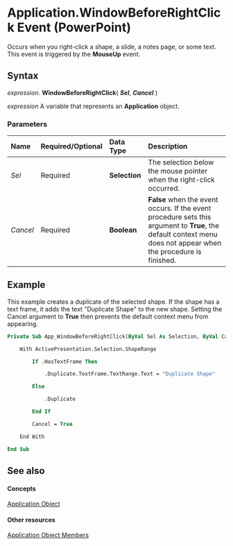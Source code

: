 
# Application.WindowBeforeRightClick Event (PowerPoint)

Occurs when you right-click a shape, a slide, a notes page, or some text. This event is triggered by the  **MouseUp** event.


## Syntax

 _expression_. **WindowBeforeRightClick**( **_Sel_**, **_Cancel_** )

 _expression_ A variable that represents an **Application** object.


### Parameters



|**Name**|**Required/Optional**|**Data Type**|**Description**|
|:-----|:-----|:-----|:-----|
| _Sel_|Required|**Selection**|The selection below the mouse pointer when the right-click occurred.|
| _Cancel_|Required|**Boolean**|**False** when the event occurs. If the event procedure sets this argument to **True**, the default context menu does not appear when the procedure is finished.|

## Example

This example creates a duplicate of the selected shape. If the shape has a text frame, it adds the text "Duplicate Shape" to the new shape. Setting the Cancel argument to  **True** then prevents the default context menu from appearing.


```vb
Private Sub App_WindowBeforeRightClick(ByVal Sel As Selection, ByVal Cancel As Boolean)

    With ActivePresentation.Selection.ShapeRange

        If .HasTextFrame Then

            .Duplicate.TextFrame.TextRange.Text = "Duplicate Shape"

        Else

            .Duplicate

        End If

        Cancel = True

    End With

End Sub
```


## See also


#### Concepts


[Application Object](978c2b99-4271-b953-4283-73b5f3d96f41.md)
#### Other resources


[Application Object Members](7a9042da-ef77-ebba-c872-f736bf486674.md)
